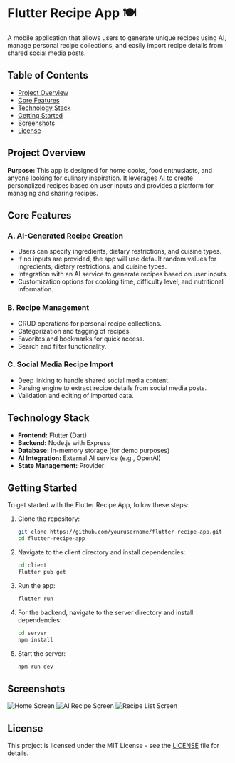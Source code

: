 # Flutter Recipe App 🍽️

A mobile application that allows users to generate unique recipes using AI, manage personal recipe collections, and easily import recipe details from shared social media posts.

## Table of Contents

- [Project Overview](#project-overview)
- [Core Features](#core-features)
- [Technology Stack](#technology-stack)
- [Getting Started](#getting-started)
- [Screenshots](#screenshots)
- [License](#license)

## Project Overview

**Purpose:** This app is designed for home cooks, food enthusiasts, and anyone looking for culinary inspiration. It leverages AI to create personalized recipes based on user inputs and provides a platform for managing and sharing recipes.

## Core Features

### A. AI-Generated Recipe Creation

- Users can specify ingredients, dietary restrictions, and cuisine types.
- If no inputs are provided, the app will use default random values for ingredients, dietary restrictions, and cuisine types.
- Integration with an AI service to generate recipes based on user inputs.
- Customization options for cooking time, difficulty level, and nutritional information.

### B. Recipe Management

- CRUD operations for personal recipe collections.
- Categorization and tagging of recipes.
- Favorites and bookmarks for quick access.
- Search and filter functionality.

### C. Social Media Recipe Import

- Deep linking to handle shared social media content.
- Parsing engine to extract recipe details from social media posts.
- Validation and editing of imported data.

## Technology Stack

- **Frontend:** Flutter (Dart)
- **Backend:** Node.js with Express
- **Database:** In-memory storage (for demo purposes)
- **AI Integration:** External AI service (e.g., OpenAI)
- **State Management:** Provider

## Getting Started

To get started with the Flutter Recipe App, follow these steps:

1. Clone the repository:

   ```bash
   git clone https://github.com/yourusername/flutter-recipe-app.git
   cd flutter-recipe-app
   ```

2. Navigate to the client directory and install dependencies:

   ```bash
   cd client
   flutter pub get
   ```

3. Run the app:

   ```bash
   flutter run
   ```

4. For the backend, navigate to the server directory and install dependencies:

   ```bash
   cd server
   npm install
   ```

5. Start the server:

   ```bash
   npm run dev
   ```

## Screenshots

![Home Screen](assets/screenshots/home_screen.png)
![AI Recipe Screen](assets/screenshots/ai_recipe_screen.png)
![Recipe List Screen](assets/screenshots/recipe_list_screen.png)

## License

This project is licensed under the MIT License - see the [LICENSE](LICENSE) file for details.
